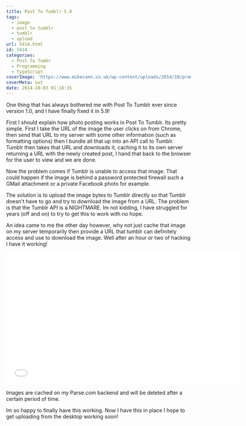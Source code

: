 ```yaml
---
title: Post To Tumblr 5.9
tags:
  - image
  - post to tumblr
  - tumblr
  - upload
url: 5414.html
id: 5414
categories:
  - Post To Tumbr
  - Programming
  - TypeScript
coverImage: 'https://www.mikecann.co.uk/wp-content/uploads/2014/10/promotion920x680.png'
coverMeta: out
date: 2014-10-03 01:18:15
---
```


One thing that has always bothered me with Post To Tumblr ever since version 1.0, and I have finally fixed it in 5.9!
<!-- more -->
First I should explain how photo posting works in Post To Tumblr. Its pretty simple. First I take the URL of the image the user clicks on from Chrome, then send that URL to my server with some other information (such as formatting options) then I bundle all that up into an API call to Tumblr. Tumblr then takes that URL and downloads it, caching it to its own server returning a URL with the newly created post, I hand that back to the browser for the user to view and we are done.

Now the problem comes if Tumblr is unable to access that image. That could happen if the image is behind a password protected firewall such a GMail attachment or a private Facebook photo for example. 

The solution is to upload the image bytes to Tumblr directly so that Tumblr doesn't have to go and try to download the image from a URL. The problem is that the Tumblr API is a NIGHTMARE. Im not kidding, I have struggled for years (off and on) to try to get this to work with no hope.

An idea came to me the other day however, why not just cache that image on my server temporarily then provide a URL that tumblr can definitely access and use to download the image. Well after an hour or two of hacking I have it working!

<iframe width="640" height="360" src="//www.youtube.com/embed/Fpn6MVzjqss?list=UU9-RJld8R0v5ywwBT8csdZA" frameborder="0" allowfullscreen></iframe>

Images are cached on my Parse.com backend and will be deleted after a certain period of time. 

Im so happy to finally have this working. Now I have this in place I hope to get uploading from the desktop working soon!